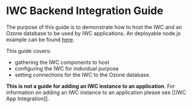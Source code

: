 # IWC Backend Integration Guide
The purpose of this guide is to demonstrate how to host the IWC and an Ozone database to be used by IWC applications. An deployable node.js example can be found [here](https://github.com/ozone-development/ozp-iwc-integrationDemo).

This guide covers:
 * gathering the IWC components to host
 * configuring the IWC for individual purpose
 * setting connections for the IWC to the Ozone database.

**This is not a guide for adding an IWC instance to an application**. For information on adding an IWC instance to an application please see [[IWC App Integration]].
